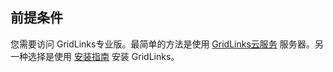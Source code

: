 ## 前提条件

您需要访问  GridLinks专业版。最简单的方法是使用 [GridLinks云服务](https://cloud.codingas.com/signup) 服务器。另一种选择是使用 [安装指南](/docs/user-guide/install/pe/installation-options/) 安装 GridLinks。